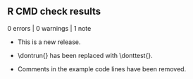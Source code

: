 ## R CMD check results

0 errors | 0 warnings | 1 note

* This is a new release.

* \dontrun{} has been replaced with \donttest{}.

* Comments in the example code lines have been removed.

